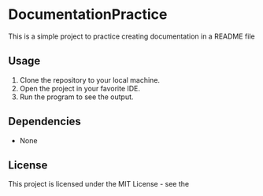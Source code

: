 # DocumentationPractice
This is a simple project to practice creating documentation in a README file

## Usage
 1. Clone the repository to your local machine.
 2. Open the project in your favorite IDE.
 3. Run the program to see the output.

## Dependencies
 - None

## License
This project is licensed under the MIT License - see the
